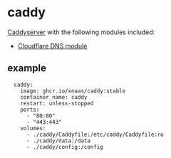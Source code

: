 # caddy

[Caddyserver](https://github.com/caddyserver/caddy/) with the following modules included:

* [Cloudflare DNS module](https://github.com/caddy-dns/cloudflare)

## example

```
  caddy:
    image: ghcr.io/xnaas/caddy:stable
    container_name: caddy
    restart: unless-stopped
    ports:
      - "80:80"
      - "443:443"
    volumes:
      - ./caddy/Caddyfile:/etc/caddy/Caddyfile:ro
      - ./caddy/data:/data
      - ./caddy/config:/config
```
